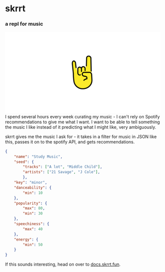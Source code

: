 # skrrt
### a repl for music
![logo](public/meta.png)
I spend several hours every week curating my music - I can't rely on Spotify recommendations to give me what I want. I want to be able to tell something the music I like instead of it predicting what I might like, very ambiguously.

skrrt gives me the music I ask for - it takes in a filter for music in JSON like this, passes it on to the spotify API, and gets recommendations.
```json
{
    "name": "Study Music",
    "seed": {
        "tracks": ["A lot", "Middle Child"],
        "artists": ["21 Savage", "J Cole"],
		},
    "key": "minor",
    "danceability": {
        "min": 10
    },
    "popularity": {
        "max": 80,
        "min": 30
    },
    "speechiness": {
        "max": 40
    },
    "energy": {
        "min": 50
    }
}
```

If this sounds interesting, head on over to [docs.skrrt.fun](https://docs.skrrt.fun).